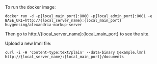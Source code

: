 To run the docker image:

    docker run -d -p{local_main_port}:8080 -p{local_admin_port}:8081 -e BASE_URI=http://{local_server_name}:{local_main_port} huygensing/alexandria-markup-server

Then go to http://{local_server_name}:{local_main_port} to see the site.

Upload a new lmnl file:

    curl -i -H 'Content-type:text/plain' --data-binary @example.lmnl http://{local_server_name}:{local_main_port}/documents